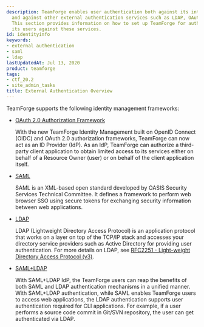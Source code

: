 ```yaml
---
description: TeamForge enables user authentication both against its internal database
  and against other external authentication services such as LDAP, OAuth, and SAML.
  This section provides information on how to set up TeamForge for authenticating
  its users against these services.
id: identityinfo
keywords:
- external authentication
- saml
- ldap
lastUpdatedAt: Jul 13, 2020
product: teamforge
tags:
- ctf_20.2
- site_admin_tasks
title: External Authentication Overview
---
```


TeamForge supports the following identity management frameworks: 

* [OAuth 2.0 Authorization Framework](./teamforgeoauth)

  With the new TeamForge Identity Management built on OpenID Connect (OIDC) and OAuth 2.0 authorization frameworks, TeamForge can now act as an ID Provider (IdP). As an IdP, TeamForge can authorize a third-party client application to obtain limited access to its services either on behalf of a Resource Owner (user) or on behalf of the client application itself.
* [SAML](./saml)

  SAML is an XML-based open standard developed by OASIS Security Services Technical Committee. It defines a framework to perform web browser SSO using secure tokens for exchanging security information between web applications.
* [LDAP](./ldap-authentication)

  LDAP (Lightweight Directory Access Protocol) is an application protocol that works on a layer on top of the TCP/IP stack and accesses your directory service providers such as Active Directory for providing user authentication. For more details on LDAP, see [RFC2251 - Light-weight Directory Access Protocol (v3)](https://datatracker.ietf.org/doc/rfc2251/).
* [SAML+LDAP](./saml-ldap-authentication)

  With SAML+LDAP IdP, the TeamForge users can reap the benefits of both SAML and LDAP authentication mechanisms in a unified manner. With SAML+LDAP authentication, while SAML enables TeamForge users to access web applications, the LDAP authentication supports user authentication required for CLI applications. For example, if a user performs a source code commit in Git/SVN repository, the user can get authenticated via LDAP.
